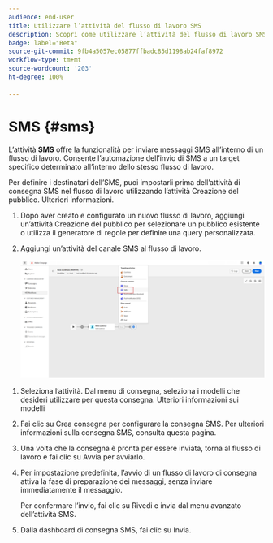 ```yaml
---
audience: end-user
title: Utilizzare l’attività del flusso di lavoro SMS
description: Scopri come utilizzare l’attività del flusso di lavoro SMS
badge: label="Beta"
source-git-commit: 9fb4a5057ec05877ffbadc85d1198ab24faf8972
workflow-type: tm+mt
source-wordcount: '203'
ht-degree: 100%

---
```



# SMS {#sms}

L’attività **SMS** offre la funzionalità per inviare messaggi SMS all’interno di un flusso di lavoro. Consente l’automazione dell’invio di SMS a un target specifico determinato all’interno dello stesso flusso di lavoro.

Per definire i destinatari dell’SMS, puoi impostarli prima dell’attività di consegna SMS nel flusso di lavoro utilizzando l’attività Creazione del pubblico. Ulteriori informazioni.

1. Dopo aver creato e configurato un nuovo flusso di lavoro, aggiungi un’attività Creazione del pubblico per selezionare un pubblico esistente o utilizza il generatore di regole per definire una query personalizzata.

1. Aggiungi un’attività del canale SMS al flusso di lavoro.

   ![](../assets/activity-sms-1.png)
<!--
1. Select the Type of delivery:

    * Single delivery: Choose this option if you want the SMS to be sent only once. You have the flexibility to choose whether or not to include an outbound transition from this activity.

    * Recurring delivery: Choose this option if you want the SMS to be sent multiple times based on a defined frequency. The frequency can be configured using a Scheduler activity, allowing you to schedule the SMS to be sent at regular intervals.
-->

1. Seleziona l’attività. Dal menu di consegna, seleziona i modelli che desideri utilizzare per questa consegna. Ulteriori informazioni sui modelli

1. Fai clic su Crea consegna per configurare la consegna SMS. Per ulteriori informazioni sulla consegna SMS, consulta questa pagina.

1. Una volta che la consegna è pronta per essere inviata, torna al flusso di lavoro e fai clic su Avvia per avviarlo.

1. Per impostazione predefinita, l’avvio di un flusso di lavoro di consegna attiva la fase di preparazione dei messaggi, senza inviare immediatamente il messaggio.

   Per confermare l’invio, fai clic su Rivedi e invia dal menu avanzato dell’attività SMS.

1. Dalla dashboard di consegna SMS, fai clic su Invia.
